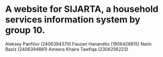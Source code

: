 # A website for SIJARTA, a household services information system by group 10.
Aleksey Panfilov (2406394370)
Fauzan Hanandito (1906426815)
Naïm Baziz (2406394881)
Ameera Khaira Tawfiqa (2306256223)
